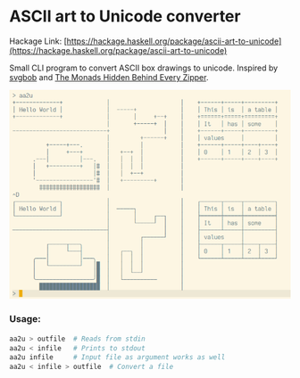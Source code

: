 ASCII art to Unicode converter
==============================

Hackage Link: [https://hackage.haskell.org/package/ascii-art-to-unicode](https://hackage.haskell.org/package/ascii-art-to-unicode)

Small CLI program to convert ASCII box drawings to unicode. Inspired
by [svgbob](https://github.com/ivanceras/svgbobrus)
and
[The Monads Hidden Behind Every Zipper](http://blog.sigfpe.com/2007/01/monads-hidden-behind-every-zipper.html).

![Screenshot](./screenshot.png)

### Usage:

```bash
aa2u > outfile  # Reads from stdin
aa2u < infile   # Prints to stdout
aa2u infile     # Input file as argument works as well
aa2u < infile > outfile  # Convert a file
```
